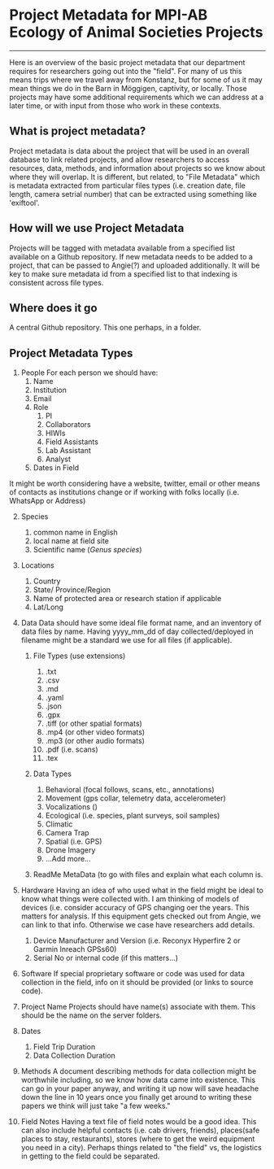 # Project Metadata for MPI-AB Ecology of Animal Societies Projects
***
Here is an overview of the basic project metadata that our department requires for researchers going out into the "field".
For many of us this means trips where we travel away from Konstanz, but for some of us it may mean things we do in the Barn in Möggigen, captivity, or locally.
Those projects may have some additional requirements which we can address at a later time, or with input from those who work in these contexts.

## What is project metadata?
Project metadata is data about the project that will be used in an overall database to link related projects, and allow researchers to access resources, data, methods, and information about projects so we know about where they will overlap. 
It is different, but related, to "File Metadata" which is metadata extracted from particular files types (i.e. creation date, file length, camera setrial number) that can be extracted using something like 'exiftool'.

## How will we use Project Metadata
Projects will be tagged with metadata available from a specified list available on a Github repository.
If new metadata needs to be added to a project, that can be passed to Angie(?) and uploaded additionally. 
It will be key to make sure metadata id from a specified list to that indexing is consistent across file types.

## Where does it go
A central Github repository. This one perhaps, in a folder.

## Project Metadata Types
1. People
For each person we should have:
	1. Name
	2. Institution 
	3. Email
	4. Role 
		1. PI
		2. Collaborators
		3. HIWIs
		4. Field Assistants 
		5. Lab Assistant 
		6. Analyst
	5. Dates in Field

It might be worth considering have  a website, twitter, email or other means of contacts as institutions change or if working with folks locally (i.e. WhatsApp or Address)

2. Species
	1. common name in English
	2. local name at field site
	3. Scientific name (*Genus species*)

3. Locations
	1. Country
	2. State/ Province/Region
	3. Name of protected area or research station if applicable
	4. Lat/Long

4. Data 
Data should have some ideal file format name, and an inventory of data files by name. Having yyyy_mm_dd  of day collected/deployed in filename might be a standard we use for all files (if applicable). 

	1. File Types (use extensions)
		1. .txt
		2. .csv
		3. .md
		4. .yaml
		5. .json
		6. .gpx
		7. .tiff (or other spatial formats)
		8. .mp4 (or other video formats)
		9. .mp3 (or other audio formats)
		10. .pdf (i.e. scans)
		11. .tex
	2. Data Types
		1. Behavioral (focal follows, scans, etc., annotations)
		2. Movement (gps collar, telemetry data, accelerometer)
		3. Vocalizations ()
		4. Ecological (i.e. species, plant surveys, soil samples)
		5. Climatic 
		6. Camera Trap
		7. Spatial (i.e. GPS)
		8. Drone Imagery
		9. ...Add more...

	3. ReadMe MetaData (to go with files and explain what each column is.

5. Hardware
Having an idea of who used what in the field might be ideal to know what things were collected with. 
I am thinking of models of devices (i.e. consider accuracy of GPS changing oer the years. 
This matters for analysis.
If this equipment gets checked out from Angie, we can link to that info. 
Otherwise we case have researchers add details.
	1. Device Manufacturer and Version (i.e. Reconyx Hyperfire 2 or Garmin Inreach GPSs60)
	2. Serial No or internal code (if this matters...)
6. Software
	If special proprietary software or code was used for data collection in the field, info on it should be provided (or links to source code).
6. Project Name
	Projects should have name(s) associate with them. This should be the name on the server folders. 
7. Dates
	1. Field Trip Duration
	2. Data Collection Duration
8. Methods
	A document describing methods for data collection might be worthwhile including, so we know how data came into existence. 
	This can go in your paper anyway, and writing it up now will save headache down the line in 10 years once you finally get around to writing these papers we think will just take "a few weeks."
9. Field Notes
	Having a text file of field notes would be a good idea. 
	This can also include helpful contacts (i.e. cab drivers, friends), places(safe places to stay, restaurants), stores (where to get the weird equipment you need in a city).
	Perhaps things related to "the field" vs, the logistics in getting to the field could be separated.



